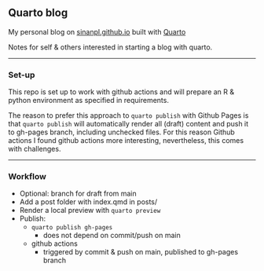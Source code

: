 ## Quarto blog

My personal blog on 
[sinanpl.github.io](https://sinanpl.github.io)
built with [Quarto](https://quarto.org/)


Notes for self & others interested in starting a blog with quarto.

---
### Set-up


This repo is set up to work with github actions and will prepare
an R & python environment as specified in requirements. 

The reason to prefer this approach to `quarto publish` with Github Pages
is that `quarto publish` will automatically render all (draft) content
and push it to gh-pages branch, including unchecked files. For this reason
Github actions I found github actions more interesting, nevertheless, this 
comes with challenges.

--- 

### Workflow

- Optional: branch for draft from main
- Add a post folder with index.qmd in posts/
- Render a local preview with `quarto preview`
- Publish:
    - `quarto publish gh-pages`
        - does not depend on commit/push on main
    - github actions
        - triggered by commit & push on main, published to gh-pages branch
